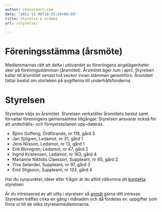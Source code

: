 ```yaml
---
author: stenaldern.com
date: "2011-12-08T18:33:29+00:00"
title: Styrelse & stämma
url: /styrelse/

---
```


# Föreningsstämma (årsmöte)

Medlemmarnas rätt att delta i utövandet av föreningens angelägenheter sker på föreningsstämman (årsmötet). Årsmötet äger rum i april. Styrelsen kallar till årsmötet senast två veckor innan stämman genomförs. Årsmötet fattar beslut om storleken på avgifterna till underhållsfonderna.

# Styrelsen

Styrelsen väljs av årsmötet. Styrelsen verkställer årsmötets beslut samt förvaltar föreningens gemensamma tillgångar. Styrelsen ansvarar också för att underhålls- och förnyelseplanen upp-dateras.

* Björn Goffeng, Ordförande, nr 119, gård 3
* Jan Sjögren, Ledamot, nr 31, gård 1
* Jens Nilsson, Ledamot, nr 13, gård 1
* Erik Blomgren, Ledamot, nr 47, gård 2
* Ingrid Kristensen, Ledamot, nr 163, gård 4
* Marianne Niktidis Claesson, Suppleant, nr 65, gård 2
* Ylva Selander, Suppleant, nr 97, gård 3
* Emil Stigsson, Suppleant, nr 133, gård 4

Har du synpunkter, idéer eller frågor är du alltid välkomna att [kontakta](/kontakt "Kontakt") styrelsen

Är du intresserad av att sitta i styrelsen så [anmäl](/kontakt "Kontakt") gärna ditt intresse. Styrelsen träffas cirka en gång i månaden och då fördelas ev. uppgifter som finns ut till de olika styrelsemedlemmarna.
